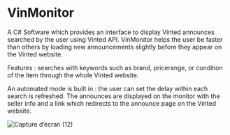 # VinMonitor
A C# Software which provides an interface to display Vinted announces searched by the user using Vinted API.
VinMonitor helps the user be faster than others by loading new announcements slightly before they appear on the Vinted website. 

Features : searches with keywords such as brand, pricerange, or condition of the item through the whole Vinted website.

An automated mode is built in : the user can set the delay within each search is refreshed.
The announces are displayed on the monitor with the seller info and a link which redirects to the announce page on the Vinted website.

![Capture d’écran (12)](https://github.com/user-attachments/assets/bf908035-e7bf-4998-b597-0f45dfa6d74e)
